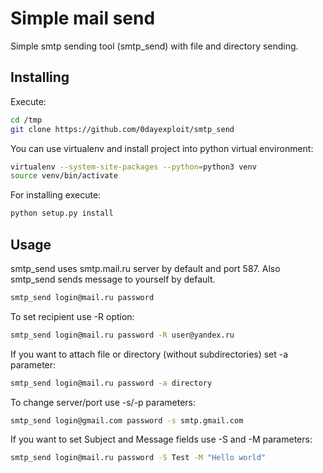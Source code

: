 # Simple mail send

Simple smtp sending tool (smtp_send) with file and directory sending.

## Installing

Execute:

```sh
cd /tmp
git clone https://github.com/0dayexploit/smtp_send
```

You can use virtualenv and install project into python virtual environment:

```sh
virtualenv --system-site-packages --python=python3 venv
source venv/bin/activate
```

For installing execute:

```sh
python setup.py install
```

## Usage

smtp_send uses smtp.mail.ru server by default and port 587.
Also smtp_send sends message to yourself by default.

```sh
smtp_send login@mail.ru password
```

To set recipient use -R option:

```sh
smtp_send login@mail.ru password -R user@yandex.ru
```

If you want to attach file or directory (without subdirectories)
set -a parameter:

```sh
smtp_send login@mail.ru password -a directory
```

To change server/port use -s/-p parameters:

```sh
smtp_send login@gmail.com password -s smtp.gmail.com
```

If you want to set Subject and Message fields use -S and -M parameters:

```sh
smtp_send login@mail.ru password -S Test -M "Hello world"
```
